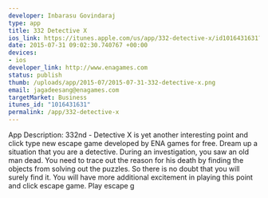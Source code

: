 ```yaml
--- 
developer: Inbarasu Govindaraj
type: app
title: 332 Detective X
ios_link: https://itunes.apple.com/us/app/332-detective-x/id1016431631?mt=8
date: 2015-07-31 09:02:30.740767 +00:00
devices: 
- ios
developer_link: http://www.enagames.com
status: publish
thumb: /uploads/app/2015-07/2015-07-31-332-detective-x.png
email: jagadeesang@enagames.com
targetMarket: Business
itunes_id: "1016431631"
permalink: /app/332-detective-x
---
```


App Description:
             332nd - Detective X is yet another interesting point and click type new escape game developed by ENA games for free. Dream up a situation that you are a detective. During an investigation, you saw an old man dead. You need to trace out the reason for his death by finding the objects from  solving out the puzzles. So there is no doubt that you will surely find it. You will have more additional excitement in playing this point and click escape game. Play escape g
